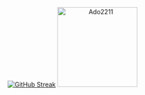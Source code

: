 <p align="center" height='170px'> <a href="https://git.io/streak-stats"><img src="https://streak-stats.demolab.com?user=Ado2211&theme=transparent&hide_border=true" alt="GitHub Streak" /></a> 
       <img height='180' src="https://github-readme-stats.vercel.app/api/top-langs/?username=Ado2211&layout=compact&show_icons=true&bg_color=0,ffb400,F6C03D,F4DDA6&theme=graywhite&hide_title=true" alt="Ado2211"/> </p>
